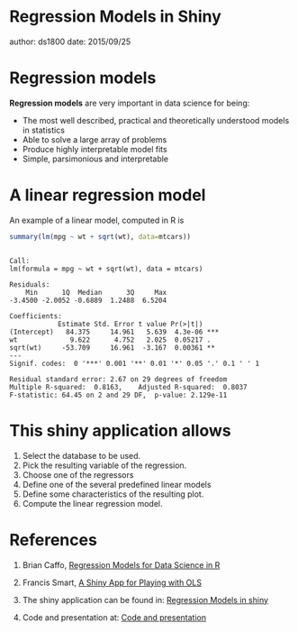 Regression Models in Shiny
========================================================
author: ds1800
date: 2015/09/25

Regression models
========================================================

**Regression models**  are very important in data science for being:

- The most well described, practical and theoretically understood models in statistics
- Able to solve a large array of problems
- Produce highly interpretable model fits
- Simple, parsimonious and interpretable

A linear regression model
========================================================

An example of a linear model, computed in R is


```r
summary(lm(mpg ~ wt + sqrt(wt), data=mtcars))
```

```

Call:
lm(formula = mpg ~ wt + sqrt(wt), data = mtcars)

Residuals:
    Min      1Q  Median      3Q     Max 
-3.4500 -2.0052 -0.6889  1.2488  6.5204 

Coefficients:
            Estimate Std. Error t value Pr(>|t|)    
(Intercept)   84.375     14.961   5.639  4.3e-06 ***
wt             9.622      4.752   2.025  0.05217 .  
sqrt(wt)     -53.709     16.961  -3.167  0.00361 ** 
---
Signif. codes:  0 '***' 0.001 '**' 0.01 '*' 0.05 '.' 0.1 ' ' 1

Residual standard error: 2.67 on 29 degrees of freedom
Multiple R-squared:  0.8163,	Adjusted R-squared:  0.8037 
F-statistic: 64.45 on 2 and 29 DF,  p-value: 2.129e-11
```

This shiny application allows
========================================================

1. Select the database to be used.
2. Pick the resulting variable of the regression.
3. Choose one of the regressors
4. Define one of the several predefined linear models
5. Define some characteristics of the resulting plot.
6. Compute the linear regression model.

References
===

1. Brian Caffo, [ Regression Models for Data Science in R](https://leanpub.com/regmods)

2. Francis Smart, [ A Shiny App for Playing with OLS](http://www.econometricsbysimulation.com/2013/11/a-shiny-app-for-playing-with-ols.html)

3. The shiny application can be found in: [Regression Models in shiny](https://ds1800.shinyapps.io/courseProject_DDP)

4. Code and presentation at: [Code and presentation](https://github.com/ds1800/datasciencecoursera)

